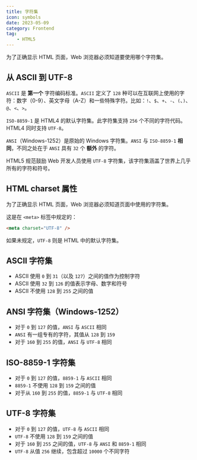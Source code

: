 ```yaml
---
title: 字符集
icon: symbols
date: 2023-05-09
category: Frontend
tag:
    - HTML5
---
```


为了正确显示 HTML 页面，Web 浏览器必须知道要使用哪个字符集。

## 从 ASCII 到 UTF-8

`ASCII` 是 **第一个** 字符编码标准。`ASCII` 定义了 `128` 种可以在互联网上使用的字符：数字（0-9）、英文字母（A-Z）和一些特殊字符。比如：`!`、`$`、`+`、`-`、`(`、`)`、`@`、`<`、`>`。

`ISO-8859-1` 是 HTML4 的默认字符集。此字符集支持 `256` 个不同的字符代码。HTML4 同时支持 `UTF-8`。

`ANSI`（Windows-1252）是原始的 Windows 字符集。`ANSI` 与 `ISO-8859-1` **相同**，不同之处在于 `ANSI` 具有 `32` 个 **额外** 的字符。

HTML5 规范鼓励 Web 开发人员使用 `UTF-8` 字符集，该字符集涵盖了世界上几乎所有的字符和符号。

## HTML charset 属性

为了正确显示 HTML 页面，Web 浏览器必须知道页面中使用的字符集。

这是在 `<meta>` 标签中规定的：

```html
<meta charset="UTF-8" />
```

如果未规定，`UTF-8` 则是 HTML 中的默认字符集。

## ASCII 字符集

- ASCII 使用 `0` 到 `31`（以及 `127`）之间的值作为控制字符
- ASCII 使用 `32` 到 `126` 的值表示字母、数字和符号
- ASCII 不使用 `128` 到 `255` 之间的值

## ANSI 字符集（Windows-1252）

- 对于 `0` 到 `127` 的值，`ANSI` 与 `ASCII` 相同
- `ANSI` 有一组专有的字符，其值从 `128` 到 `159`
- 对于 `160` 到 `255` 的值，`ANSI` 与 `UTF-8` 相同

## ISO-8859-1 字符集

- 对于 `0` 到 `127` 的值，`8859-1` 与 `ASCII` 相同
- `8859-1` 不使用 `128` 到 `159` 之间的值
- 对于从 `160` 到 `255` 的值，`8859-1` 与 `UTF-8` 相同

## UTF-8 字符集

- 对于 `0` 到 `127` 的值，`UTF-8` 与 `ASCII` 相同
- `UTF-8` 不使用 `128` 到 `159` 之间的值
- 对于 `160` 到 `255` 之间的值，`UTF-8` 与 `ANSI` 和 `8859-1` 相同
- `UTF-8` 从值 `256` 继续，包含超过 `10000` 个不同字符

